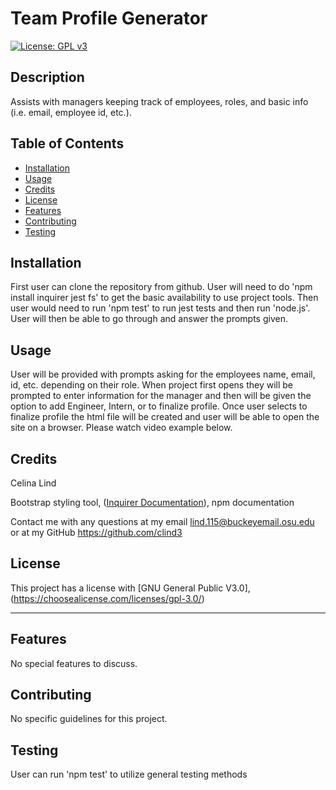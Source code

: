 # Team Profile Generator

  [![License: GPL v3](https://img.shields.io/badge/License-GPLv3-blue.svg)](https://www.gnu.org/licenses/gpl-3.0)
  
  ## Description

  Assists with managers keeping track of employees, roles, and basic info (i.e. email, employee id, etc.).

  ## Table of Contents
  - [Installation](#installation)
  - [Usage](#usage)
  - [Credits](#credits)
  - [License](#license)
  - [Features](#features)
  - [Contributing](#contributing)
  - [Testing](#testing)

  ## Installation

  First user can clone the repository from github. User will need to do 'npm install inquirer jest fs' to get the basic availability to use project tools. Then user would need to run 'npm test' to run jest tests and then run 'node.js'. User will then be able to go through and answer the prompts given.

  ## Usage

  User will be provided with prompts asking for the employees name, email, id, etc. depending on their role. When project first opens they will be prompted to enter information for the manager and then will be given the option to add Engineer, Intern, or to finalize profile. Once user selects to finalize profile the html file will be created and user will be able to open the site on a browser.
  Please watch video example below.


  ## Credits

  Celina Lind

Bootstrap styling tool, ([Inquirer Documentation](https://www.npmjs.com/package/inquirer?activeTab=readme#examples)), npm documentation

 Contact me with any questions at my email lind.115@buckeyemail.osu.edu or at my GitHub https://github.com/clind3

  ## License

  This project has a license with [GNU General Public V3.0], (https://choosealicense.com/licenses/gpl-3.0/)
  

  ---

  ## Features

  No special features to discuss.

  ## Contributing

  No specific guidelines for this project.

  ## Testing

  User can run 'npm test' to utilize general testing methods
  
